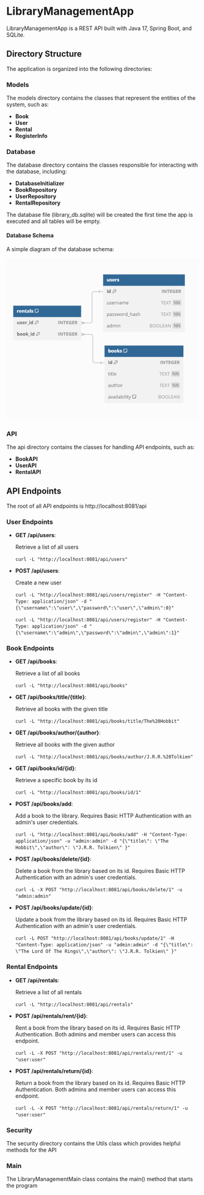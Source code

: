 # LibraryManagementApp

LibraryManagementApp is a REST API built with Java 17, Spring Boot, and SQLite.

## Directory Structure

The application is organized into the following directories:

### Models
The models directory contains the classes that represent the entities of the system, such as:
- **Book**
- **User**
- **Rental**
- **RegisterInfo**

### Database
The database directory contains the classes responsible for interacting with the database, including:
- **DatabaseInitializer**
- **BookRepository**
- **UserRepository**
- **RentalRepository**
  
The database file (library_db.sqlite) will be created the first time the app is executed and all tables will be empty.

#### Database Schema
A simple diagram of the database schema:

![Database Schema](img.png)

### API 
The api directory contains the classes for handling API endpoints, such as:
- **BookAPI**
- **UserAPI**
- **RentalAPI**

## API Endpoints
The root of all API endpoints is http://localhost:8081/api

### User Endpoints
- **GET /api/users**:

  Retrieve a list of all users

  ```curl -L "http://localhost:8081/api/users"```
- **POST /api/users**:

  Create a new user
  
  ```curl -L "http://localhost:8081/api/users/register" -H "Content-Type: application/json" -d "{\"username\":\"user\",\"password\":\"user\",\"admin\":0}"```
  
  ```curl -L "http://localhost:8081/api/users/register" -H "Content-Type: application/json" -d "{\"username\":\"admin\",\"password\":\"admin\",\"admin\":1}"```

  
### Book Endpoints
- **GET /api/books**:

  Retrieve a list of all books
  
  ```curl -L "http://localhost:8081/api/books"```
- **GET /api/books/title/{title}**:

  Retrieve all books with the given title
  
  ```curl -L "http://localhost:8081/api/books/title/The%20Hobbit"```
- **GET /api/books/author/{author}**:

  Retrieve all books with the given author
  
  ```curl -L "http://localhost:8081/api/books/author/J.R.R.%20Tolkien"```
- **GET /api/books/id/{id}**:

  Retrieve a specific book by its id
  
  ```curl -L "http://localhost:8081/api/books/id/1"```
- **POST /api/books/add**:

  Add a book to the library. Requires Basic HTTP Authentication with an admin's user credentials.
  
  ```curl -L "http://localhost:8081/api/books/add" -H "Content-Type: application/json" -u "admin:admin" -d "{\"title\": \"The Hobbit\",\"author\": \"J.R.R. Tolkien\" }"```
- **POST /api/books/delete/{id}**:

  Delete a book from the library based on its id. Requires Basic HTTP Authentication with an admin's user credentials.
  
  ```curl -L -X POST "http://localhost:8081/api/books/delete/1" -u "admin:admin"```
- **POST /api/books/update/{id}**:

  Update a book from the library based on its id. Requires Basic HTTP Authentication with an admin's user credentials.
  
  ```curl -L POST "http://localhost:8081/api/books/update/1" -H "Content-Type: application/json" -u "admin:admin" -d "{\"title\": \"The Lord Of The Rings\",\"author\": \"J.R.R. Tolkien\" }"```

### Rental Endpoints
- **GET /api/rentals**:

  Retrieve a list of all rentals
  
  ```curl -L "http://localhost:8081/api/rentals"```
- **POST /api/rentals/rent/{id}**:

  Rent a book from the library based on its id.  Requires Basic HTTP Authentication. Both admins and member users can access this endpoint.
  
  ```curl -L -X POST "http://localhost:8081/api/rentals/rent/1" -u "user:user"```
- **POST /api/rentals/return/{id}**:

  Return a book from the library based on its id.  Requires Basic HTTP Authentication. Both admins and member users can access this endpoint.

  ```curl -L -X POST "http://localhost:8081/api/rentals/return/1" -u "user:user"```

### Security
The security directory contains the Utils class which provides helpful methods for the API 

### Main
The LibraryManagementMain class contains the main() method that starts the program

